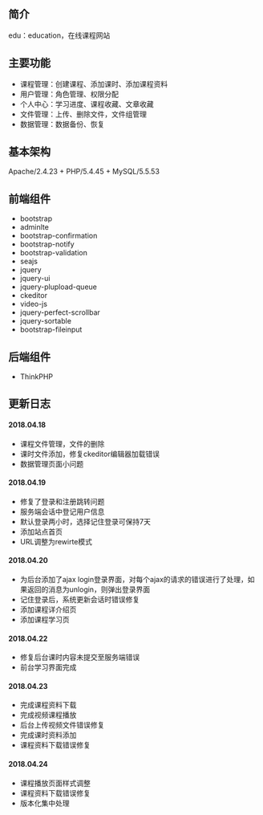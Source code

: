 ﻿## 简介

edu：education，在线课程网站

## 主要功能

*  课程管理：创建课程、添加课时、添加课程资料
*  用户管理：角色管理、权限分配
*  个人中心：学习进度、课程收藏、文章收藏
*  文件管理：上传、删除文件，文件组管理
*  数据管理：数据备份、恢复

## 基本架构
Apache/2.4.23 + PHP/5.4.45 + MySQL/5.5.53

## 前端组件
*  bootstrap
*  adminlte
*  bootstrap-confirmation
*  bootstrap-notify
*  bootstrap-validation
*  seajs
*  jquery
*  jquery-ui
*  jquery-plupload-queue
*  ckeditor
*  video-js
*  jquery-perfect-scrollbar
*  jquery-sortable
*  bootstrap-fileinput

## 后端组件
*  ThinkPHP


## 更新日志

#### 2018.04.18
*  课程文件管理，文件的删除
*  课时文件添加，修复ckeditor编辑器加载错误
*  数据管理页面小问题

#### 2018.04.19
*  修复了登录和注册跳转问题
*  服务端会话中登记用户信息
*  默认登录两小时，选择记住登录可保持7天
*  添加站点首页
*  URL调整为rewirte模式

#### 2018.04.20
*  为后台添加了ajax login登录界面，对每个ajax的请求的错误进行了处理，如果返回的消息为unlogin，则弹出登录界面
*  记住登录后，系统更新会话时错误修复
*  添加课程详介绍页
*  添加课程学习页

#### 2018.04.22
*  修复后台课时内容未提交至服务端错误
*  前台学习界面完成

#### 2018.04.23
*  完成课程资料下载
*  完成视频课程播放
*  后台上传视频文件错误修复
*  完成课时资料添加
*  课程资料下载错误修复

#### 2018.04.24
*  课程播放页面样式调整
*  课程资料下载错误修复
*  版本化集中处理
